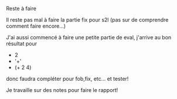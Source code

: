 Reste à faire

Il reste pas mal à faire la partie fix pour s2l (pas sur de comprendre comment faire encore...)

J'ai aussi commencé à faire une petite partie de eval, j'arrive au bon résultat pour 
  - 2
  - '+'
  - (+ 2 4)

donc faudra compléter pour fob,fix, etc... et tester!

Je travaille sur des notes pour faire le rapport!
